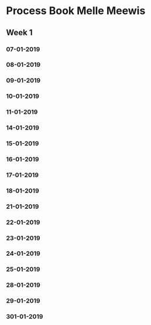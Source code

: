 # Process Book Melle Meewis
## Week 1
### 07-01-2019
### 08-01-2019 
### 09-01-2019
### 10-01-2019
### 11-01-2019
### 14-01-2019
### 15-01-2019
### 16-01-2019
### 17-01-2019
### 18-01-2019
### 21-01-2019
### 22-01-2019
### 23-01-2019
### 24-01-2019
### 25-01-2019
### 28-01-2019
### 29-01-2019
### 301-01-2019


